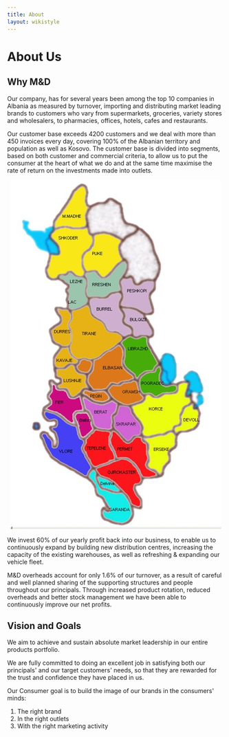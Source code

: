 ```yaml
---
title: About
layout: wikistyle
---
```


About Us
========

Why M&D
-------

Our company, has for several years been among the top 10 companies in Albania as measured by turnover, importing and distributing market leading brands to customers who vary from supermarkets, groceries, variety stores and wholesalers, to pharmacies, offices, hotels, cafes and restaurants.

Our customer base exceeds 4200 customers and we deal with more than 450 invoices every day, covering 100% of the Albanian territory and population as well as Kosovo. The customer base is divided into segments, based on both customer and commercial criteria, to allow us to put the consumer at the heart of what we do and at the same time maximise the rate of return on the investments made into outlets.

<center><img class="border" src="images/map.jpg" alt="Distribution Coverage" height="60%" /></center>

We invest 60% of our yearly profit back into our business, to enable us to continuously expand by building new distribution centres, increasing the capacity of the existing warehouses, as well as refreshing & expanding our vehicle fleet.

M&D overheads account for only 1.6% of our turnover, as a result of careful and well planned sharing of the supporting structures and people throughout our principals.	Through increased product rotation, reduced overheads and better stock management we have been able to continuously improve our net profits.


Vision and Goals
----------------
We aim to achieve and sustain absolute market leadership in our entire products portfolio.

We are fully committed to doing an excellent job in satisfying both our principals' and our target customers' needs, so that they are rewarded for the trust and confidence they have placed in us.

Our Consumer goal is to build the image of our brands in the consumers' minds:

1. The right brand
2. In the right outlets
3. With the right marketing activity